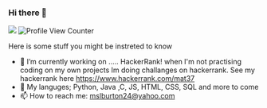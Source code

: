 ### Hi there 👋

<a href="https://donate.redcross.org.uk/appeal/ukraine-crisis-appeal" alt="I support Ukraine's independence"><img src="https://img.shields.io/badge/I%20support-Ukraine's%20independence-yellow?labelColor=005bbb&color=ffd500&style=flat"></a> ![Profile View Counter](https://komarev.com/ghpvc/?username=Matt-JL-Burton)

Here is some stuff you might be instreted to know

- 🔭 I’m currently working on ..... HackerRank!
    when I'm not practising coding on my own projects Im doing challanges on hackerrank. See my hackerrank here https://www.hackerrank.com/mat37
- 🌱 My languges; Python, Java ,C, JS, HTML, CSS, SQL and more to come
- 📫 How to reach me: mslburton24@yahoo.com 
